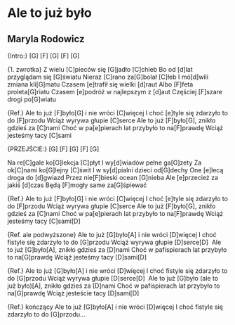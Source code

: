 # Ale to już było
## Maryla Rodowicz


{Intro:} 
[G] [F] [G] [F] [G]

{1. zwrotka}
Z wielu [C]pieców się [G]jadło [C]chleb
Bo od [d]lat przyglądam się [G]światu
Nieraz [C]rano za[G]bolał [C]łeb
I mó[d]wili zmiana kli[G]matu
Czasem [e]trafił się wielki [d]raut
Albo [F]feta proleta[G]riatu
Czasem [e]podróż w najlepszym z [d]aut
Częściej [F]szare drogi po[G]wiatu

{Ref.}
Ale to już [F]było[G] i nie wróci [C]więcej
I choć [e]tyle się zdarzyło to do [F]przodu
Wciąż wyrywa głupie [C]serce
Ale to już [F]było[G], znikło gdzieś za [C]nami
Choć w pa[e]pierach lat przybyło to na[F]prawdę
Wciąż jesteśmy tacy [C]sami

{PRZEJŚCIE:}
[G] [F] [G] [F] [G]

Na re[C]gale ko[G]lekcja [C]płyt
I wy[d]wiadów pełne ga[G]zety
Za ok[C]nami ko[G]lejny [C]świt
I w sy[d]pialni dzieci od[G]dechy
One [e]lecą droga do [d]gwiazd
Przez nie[F]bieski ocean [G]nieba
Ale [e]przecież za jakiś [d]czas
Będą [F]mogły same za[G]śpiewać

{Ref.}
Ale to już [F]było[G] i nie wróci [C]więcej
I choć [e]tyle się zdarzyło to do [F]przodu
Wciąż wyrywa głupie [C]serce
Ale to już [F]było[G], znikło gdzieś za [C]nami
Choć w pa[e]pierach lat przybyło to na[F]prawdę
Wciąż jesteśmy tacy [C]sami[D] 

{Ref. ale podwyższone}
Ale to już [G]było[A] i nie wróci [D]więcej
I choć fistyle się zdarzyło to do [G]przodu
Wciąż wyrywa głupie [D]serce[D] 
Ale to już [G]było[A], znikło gdzieś za [D]nami
Choć w pafispierach lat przybyło to na[G]prawdę
Wciąż jesteśmy tacy [D]sami[D] 

{Ref.}
Ale to już [G]było[A] i nie wróci [D]więcej
I choć fistyle się zdarzyło to do [G]przodu
Wciąż wyrywa głupie [D]serce[D] 
Ale to już [G]było (ale to już było)[A], znikło gdzieś za [D]nami
Choć w pafispierach lat przybyło to na[G]prawdę
Wciąż jesteście tacy [D]sami[D] 

{Ref.} kończący
Ale to już [G]było[A] i nie wróci [D]więcej
I choć fistyle się zdarzyło to do [G]przodu...


